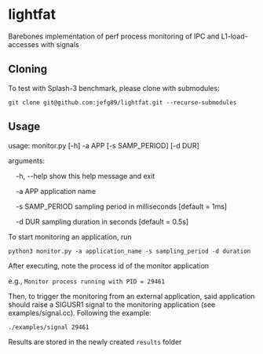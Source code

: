 # lightfat
Barebones implementation of perf process monitoring of IPC and L1-load-accesses with signals

## Cloning
To test with Splash-3 benchmark, please clone with submodules:

``git clone git@github.com:jefg89/lightfat.git --recurse-submodules``


## Usage

usage: monitor.py [-h] -a APP [-s SAMP_PERIOD] [-d DUR]

arguments:

&nbsp;&nbsp;&nbsp;&nbsp;-h, --help  show this help message and exit

&nbsp;&nbsp;&nbsp;&nbsp;-a APP          application name  

&nbsp;&nbsp;&nbsp;&nbsp;-s SAMP_PERIOD  sampling period in milliseconds  [default = 1ms]

&nbsp;&nbsp;&nbsp;&nbsp;-d DUR          sampling duration in seconds    [default = 0.5s]
  


To start monitoring an application, run

`` python3 monitor.py -a application_name -s sampling_period -d duration ``

After executing, note the process id of the monitor application

e.g., ``Monitor process running with PID = 29461 ``

Then, to trigger the monitoring from an external application, said application should raise a SIGUSR1 signal to the monitoring application (see examples/signal.cc).
Following the example:

``./examples/signal 29461``

Results are stored in the newly created `results` folder
